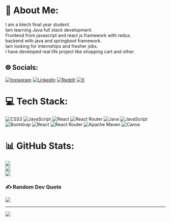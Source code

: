 # 💫 About Me:
I am a btech final year student.<br>Iam learning Java full stack development.<br>Frontend from javascript and react js framework with redux.<br>backend with java and springboot framework.<br>Iam looking for internships and fresher jobs.<br>I have developed real life project like shopping cart and other.<br>


## 🌐 Socials:
[![Instagram](https://img.shields.io/badge/Instagram-%23E4405F.svg?logo=Instagram&logoColor=white)](https://instagram.com/chetankansal_) [![LinkedIn](https://img.shields.io/badge/LinkedIn-%230077B5.svg?logo=linkedin&logoColor=white)](https://linkedin.com/in/chetan-kansal2004) [![Reddit](https://img.shields.io/badge/Reddit-%23FF4500.svg?logo=Reddit&logoColor=white)](https://reddit.com/user/ck_6193) [![X](https://img.shields.io/badge/X-black.svg?logo=X&logoColor=white)](https://x.com/kansalchetan007) 

# 💻 Tech Stack:
![CSS3](https://img.shields.io/badge/css3-%231572B6.svg?style=for-the-badge&logo=css3&logoColor=white) ![JavaScript](https://img.shields.io/badge/javascript-%23323330.svg?style=for-the-badge&logo=javascript&logoColor=%23F7DF1E) ![React](https://img.shields.io/badge/react-%2320232a.svg?style=for-the-badge&logo=react&logoColor=%2361DAFB) ![React Router](https://img.shields.io/badge/React_Router-CA4245?style=for-the-badge&logo=react-router&logoColor=white) ![Java](https://img.shields.io/badge/java-%23ED8B00.svg?style=for-the-badge&logo=openjdk&logoColor=white) ![JavaScript](https://img.shields.io/badge/javascript-%23323330.svg?style=for-the-badge&logo=javascript&logoColor=%23F7DF1E) ![Bootstrap](https://img.shields.io/badge/bootstrap-%238511FA.svg?style=for-the-badge&logo=bootstrap&logoColor=white) ![React](https://img.shields.io/badge/react-%2320232a.svg?style=for-the-badge&logo=react&logoColor=%2361DAFB) ![React Router](https://img.shields.io/badge/React_Router-CA4245?style=for-the-badge&logo=react-router&logoColor=white) ![Apache Maven](https://img.shields.io/badge/Apache%20Maven-C71A36?style=for-the-badge&logo=Apache%20Maven&logoColor=white) ![Canva](https://img.shields.io/badge/Canva-%2300C4CC.svg?style=for-the-badge&logo=Canva&logoColor=white)
# 📊 GitHub Stats:
![](https://github-readme-stats.vercel.app/api?username=chetankansal04&theme=dark&hide_border=false&include_all_commits=true&count_private=false)<br/>
![](https://github-readme-streak-stats.herokuapp.com/?user=chetankansal04&theme=dark&hide_border=false)<br/>
![](https://github-readme-stats.vercel.app/api/top-langs/?username=chetankansal04&theme=dark&hide_border=false&include_all_commits=true&count_private=false&layout=compact)

### ✍️ Random Dev Quote
![](https://quotes-github-readme.vercel.app/api?type=horizontal&theme=radical)

---
[![](https://visitcount.itsvg.in/api?id=chetankansal04&icon=5&color=0)](https://visitcount.itsvg.in)

<!-- Proudly created with GPRM ( https://gprm.itsvg.in ) -->
